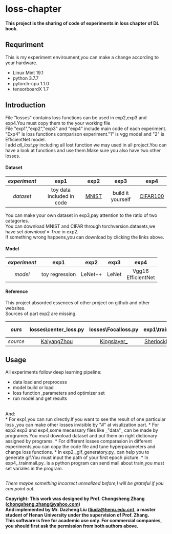 # loss-chapter
**This project is the sharing of code of experiments in loss chapter of DL book.**
## Requriment
This is my experiment enviroument,you can make a change according to your hardware.<br/>
* Linux Mint 19.1
* python 3.7.7
* pytorch-cpu 1.1.0
* tensorboardX 1.7

## Introduction
File "losses" contains loss functions can be used in exp2,exp3 and exp4.You must copy them to the your working file<br/>
File "exp1","exp2","exp3" and "exp4" include main code of each experiment.<br/>
"Exp4" is loss functions comparison experiment."1" is vgg model and "2" is EfficientNet model.<br/>
I add _all_lost.py_ including all lost function we may used in all project.You can have a look at functions and use them.Make sure you also have two other losses.

#### Dataset
| _experiment_ | exp1 | exp2 | exp3 | exp4|
| :------:| :---:| :---:| :---:| :---: |
| _dataset_| toy data included in code| [MNIST](http://yann.lecun.com/exdb/mnist/)| build it yourself| [CIFAR100](https://www.cs.toronto.edu/~kriz/cifar.html)|

You can make your own dataset in exp3,pay attention to the ratio of two catagories.<br/>
You can download MNIST and CIFAR through torchversion.datasets,we have set _download_ = _True_ in exp2.<br/>
If something wrong happens,you can download by clicking the links above.

#### Model
| _experiment_ | exp1 | exp2 | exp3 | exp4|
| :------:| :---:| :---:| :---:| :---: |
| _model_| toy regression | LeNet++ | LeNet | Vgg16 <br/> EfficientNet |
  
#### Reference
This project absorded essences of other project on github and other websites.<br/>
Sources of part exp2 are missing.<br/>

| _ours_ | losses\center_loss.py | losses\Focalloss.py | exp1\train.py | exp4 | EfficientNet-b0 model
| :-----:| :----:| :----:| :----:| :----:| :----:|
| _source_ | [KaiyangZhou](https://github.com/KaiyangZhou/pytorch-center-loss/blob/master/center_loss.py) | [Kingslayer_](https://blog.csdn.net/qq_33278884/article/details/91572173)|[SherlockLiao](https://www.jianshu.com/p/331a995774d8)|[weiaicunzai](https://github.com/weiaicunzai/pytorch-cifar100)|[Rwightman](https://github.com/rwightman/gen-efficientnet-pytorch)

## Usage
All experiments follow deep learning pipeline: 
* data load and preprocess
* model build or load
* loss function ,parameters and optimizer set 
* run model and get results<br/>
<br/>
And:<br/>
* For exp1,you can run directly.If you want to see the result of one particular loss ,you can make other losses invisible by "#" at visulization part.
* For exp2 exp3 and exp4,some mecessary files like _"data"_ can be made by programes.You must download dataset and put them on right dictionary assigned by programs.
* For different losses comparasion in different experiments,you can copy the code file and tune hyperparameters and change loss functions.
* In exp2,_gif_generatory.py_ can help you to generate gif.You must input the path of your first epoch picture.
* In exp4,_trainmail.py_ is a python program can send mail about train,you must set variales in the program.<br/>

##
_There maybe something incorrect unrealized before,I will be grateful if you can point out._

__Copyright: This work was designed by Prof. Chongsheng Zhang (chongsheng.zhang@yahoo.com)<br/>And implemented by Mr. Dazheng Liu (liudz@henu.edu.cn), a master student of Henan University under the supervision of Prof. Zhang.__<br/>
__This software is free for academic use only. For commercial companies, you should first ask the permission from both authors above.__ 
